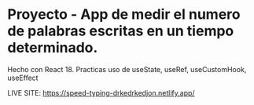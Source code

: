 # Proyecto - App de medir el numero de palabras escritas en un tiempo determinado.

Hecho con React 18. Practicas uso de useState, useRef, useCustomHook, useEffect

LIVE SITE: https://speed-typing-drkedrkedjon.netlify.app/
